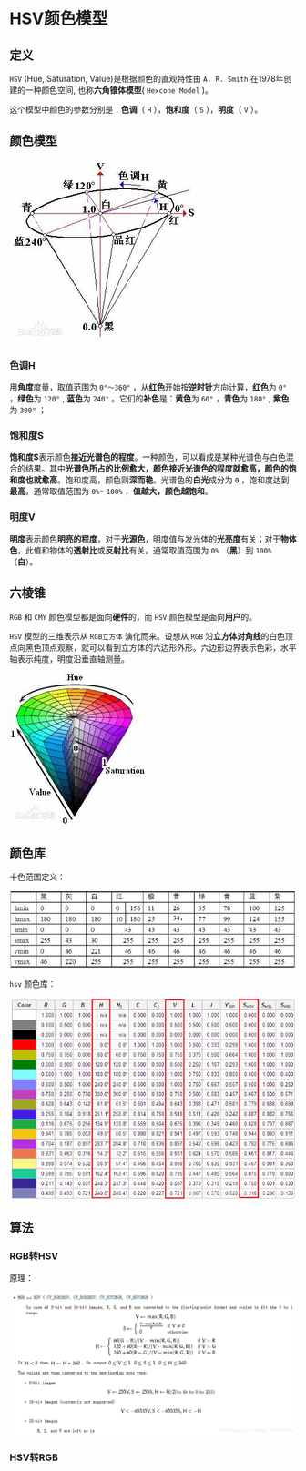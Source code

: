 # HSV颜色模型

## 定义

`HSV` (Hue, Saturation, Value)是根据颜色的直观特性由 `A. R. Smith` 在1978年创建的一种颜色空间, 也称**六角锥体模型**( `Hexcone Model` )。

这个模型中颜色的参数分别是：**色调**（ `H` ），**饱和度**（ `S` ），**明度**（ `V` ）。

## 颜色模型

![hsv模型线条描述](assets/images/hsv模型线条描述.jpeg)

### 色调H

用**角度**度量，取值范围为 `0°～360°` ，从**红色**开始按**逆时针**方向计算，**红色**为 `0°` ，**绿色**为 `120°` , **蓝色**为 `240°` 。它们的**补色**是：**黄色**为 `60°` ，**青色**为 `180°` , **紫色**为 `300°` ；

### 饱和度S

**饱和度S**表示颜色**接近光谱色的程度**。一种颜色，可以看成是某种光谱色与白色混合的结果。其中**光谱色所占的比例愈大，颜色接近光谱色的程度就愈高，颜色的饱和度也就愈高**。饱和度高，颜色则**深而艳**。光谱色的**白光**成分为 `0` ，饱和度达到**最高**。通常取值范围为 `0%～100%` ，**值越大，颜色越饱和**。

### 明度V

**明度**表示颜色**明亮的程度**，对于**光源色**，明度值与发光体的**光亮度**有关；对于**物体色**，此值和物体的**透射比**或**反射比**有关。通常取值范围为 `0%` （**黑**）到 `100%` （**白**）。

## 六棱锥

`RGB` 和 `CMY` 颜色模型都是面向**硬件**的，而 `HSV` 颜色模型是面向**用户**的。

`HSV` 模型的三维表示从 `RGB立方体` 演化而来。设想从 `RGB` 沿**立方体对角线**的白色顶点向黑色顶点观察，就可以看到立方体的六边形外形。六边形边界表示色彩，水平轴表示纯度，明度沿垂直轴测量。

![hsv模型彩色描述](assets/images/hsv模型彩色描述.jpeg)

## 颜色库

十色范围定义：

![十色hsv范围定义](assets/images/十色hsv范围定义.png)

`hsv` 颜色库：

![HSV颜色库](assets/images/HSV颜色库.png)

## 算法

### RGB转HSV

原理：

![RGB转HSV原理](assets/images/RGB转HSV原理.png)

### HSV转RGB
